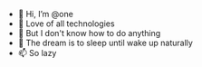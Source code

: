 - 👋 Hi, I’m @one
- 👀 Love of all technologies
- 🌱 But I don't know how to do anything
- 💞️ The dream is to sleep until wake up naturally
- 📫 So lazy

